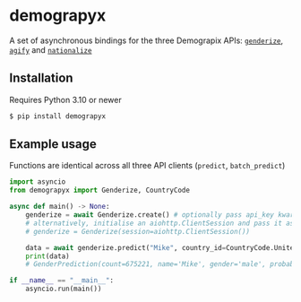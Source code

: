 # demograpyx

A set of asynchronous bindings for the three Demograpix APIs: [`genderize`](https://genderize.io/), [`agify`](https://agify.io) and [`nationalize`](https://nationalize.io)

## Installation

Requires Python 3.10 or newer

```sh
$ pip install demograpyx
```

## Example usage

Functions are identical across all three API clients (`predict`, `batch_predict`)

```py
import asyncio
from demograpyx import Genderize, CountryCode

async def main() -> None:
    genderize = await Genderize.create() # optionally pass api_key kwarg for API key
    # alternatively, initialise an aiohttp.ClientSession and pass it as a kwarg
    # genderize = Genderize(session=aiohttp.ClientSession())

    data = await genderize.predict("Mike", country_id=CountryCode.UnitedStates) # country_id argument is optional, will improve prediction accuracy
    print(data)
    # GenderPrediction(count=675221, name='Mike', gender='male', probability=1.0, country_id='US')

if __name__ == "__main__":
    asyncio.run(main())
```